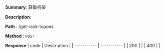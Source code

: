 **Summary**: 获取机架

**Description**:

**Path** : /get-rack-topoes

**Method** : `POST`

**Response**
| code      | Description |
| ----------- | ----------- |
|  200   |       |
|  400   |       |

